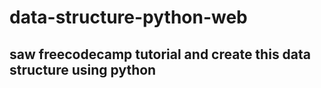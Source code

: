 # data-structure-python-web
## saw freecodecamp tutorial and create this data structure using python 
